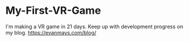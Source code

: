 # My-First-VR-Game

I'm making a VR game in 21 days. Keep up with development progress on my blog. https://evanmays.com/blog/
